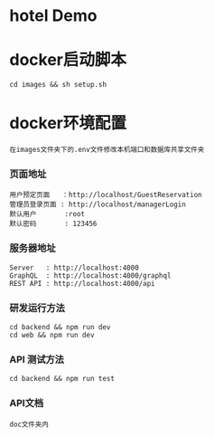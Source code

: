 # hotel Demo

# docker启动脚本
```
cd images && sh setup.sh
```

# docker环境配置
```
在images文件夹下的.env文件修改本机端口和数据库共享文件夹
```

### 页面地址
```
用户预定页面   ：http://localhost/GuestReservation
管理员登录页面 : http://localhost/managerLogin
默认用户       :root
默认密码       : 123456
```

### 服务器地址
```
Server   : http://localhost:4000
GraphQL  : http://localhost:4000/graphql
REST API : http://localhost:4000/api
```

### 研发运行方法
```
cd backend && npm run dev
cd web && npm run dev
```


### API 测试方法
```
cd backend && npm run test
```


### API文档
```
doc文件夹内
```
